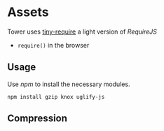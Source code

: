# Assets

Tower uses [tiny-require](https://github.com/viatropos/tiny-require.js) a light version of _RequireJS_

- `require()` in the browser

## Usage

Use _npm_ to install the necessary modules.

```
npm install gzip knox uglify-js
```

## Compression
